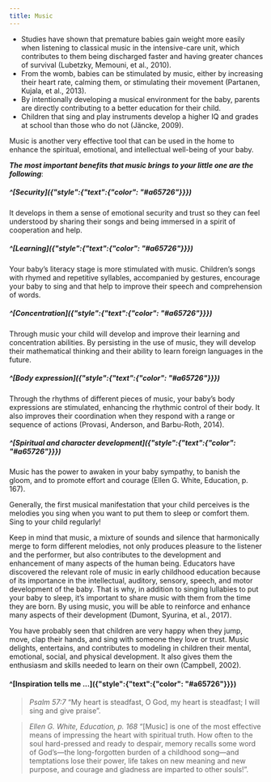 ```yaml
---
title: Music
---
```


+ Studies have shown that premature babies gain weight more easily when listening to classical music in the intensive-care unit, which contributes to them being discharged faster and having greater chances of survival (Lubetzky, Memouni, et al., 2010).
+ From the womb, babies can be stimulated by music, either by increasing their heart rate, calming them, or stimulating their movement (Partanen, Kujala, et al., 2013).
+ By intentionally developing a musical environment for the baby, parents are directly contributing to a better education for their child.
+ Children that sing and play instruments develop a higher IQ and grades at school than those who do not (Jäncke, 2009).

Music is another very effective tool that can be used in the home to enhance the spiritual, emotional, and intellectual well-being of your baby.

_**The most important benefits that music brings to your little one are the following**_:

##### ^[Security]({"style":{"text":{"color": "#a65726"}}})
It develops in them a sense of emotional security and trust so they can feel understood by sharing their songs and being immersed in a spirit of cooperation and help.

##### ^[Learning]({"style":{"text":{"color": "#a65726"}}})
Your baby’s literacy stage is more stimulated with music. Children’s songs with rhymed and repetitive syllables, accompanied by gestures, encourage your baby to sing and that help to improve their speech and comprehension of words.

##### ^[Concentration]({"style":{"text":{"color": "#a65726"}}})
Through music your child will develop and improve their learning and concentration abilities. By persisting in the use of music, they will develop their mathematical thinking and their ability to learn foreign languages in the future.

##### ^[Body expression]({"style":{"text":{"color": "#a65726"}}})
Through the rhythms of different pieces of music, your baby’s body expressions are stimulated, enhancing the rhythmic control of their body. It also improves their coordination when they respond with a range or sequence of actions (Provasi, Anderson, and Barbu-Roth, 2014).

##### ^[Spiritual and character development]({"style":{"text":{"color": "#a65726"}}})
Music has the power to awaken in your baby sympathy, to banish the gloom, and to promote effort and courage (Ellen G. White, Education, p. 167).

Generally, the first musical manifestation that your child perceives is the melodies you sing when you want to put them to sleep or comfort them. Sing to your child regularly!

Keep in mind that music, a mixture of sounds and silence that harmonically merge to form different melodies, not only produces pleasure to the listener and the performer, but also contributes to the development and enhancement of many aspects of the human being. Educators have discovered the relevant role of music in early childhood education because of its importance in the intellectual, auditory, sensory, speech, and motor development of the baby. That is why, in addition to singing lullabies to put your baby to sleep, it’s important to share music with them from the time they are born. By using music, you will be able to reinforce and enhance many aspects of their development (Dumont, Syurina, et al., 2017).

You have probably seen that children are very happy when they jump, move, clap their hands, and sing with someone they love or trust. Music delights, entertains, and contributes to modeling in children their mental, emotional, social, and physical development. It also gives them the enthusiasm and skills needed to learn on their own (Campbell, 2002).

#### ^[Inspiration tells me ...]({"style":{"text":{"color": "#a65726"}}})

> <cite>Psalm 57:7</cite>
> “My heart is steadfast, O God, my heart is steadfast; I will sing and give praise”.

> <cite>Ellen G. White, Education, p. 168</cite>
> “[Music] is one of the most effective means of impressing the heart with spiritual truth. How often to the soul hard-pressed and ready to despair, memory recalls some word of God’s—the long-forgotten burden of a childhood song—and temptations lose their power, life takes on new meaning and new purpose, and courage and gladness are imparted to other souls!”.